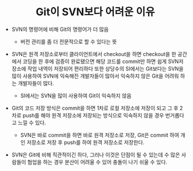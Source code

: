 # <center>Git이 SVN보다 어려운 이유</center>
- SVN의 명령어에 비해 Git의 명령어가 더 많음
  - 버전 관리를 좀 더 전문적으로 할 수 있다는 뜻

- SVN은 원격 저장소로부터 클라이언트에서 checkout을 하면 checkout을 한 공간에서 코딩을 한 후에 검증이 완료됐으면 해당 코드를 commit만 하면 쉽게 SVN저장소에 작업 내역이 저장되어 편리하다 또한 상당수의 SI에서는 Git보다는 SVN을 많이 사용하여 SVN에 익숙해진 개발자들이 많아서 익숙하지 않은 Git을 어려워 하는 개발자들이 많다.
  - SI에서는 SVN을 많이 사용하여 Git이 익숙하지 않음   

- Git의 코드 저장 방식은 commit을 하면 1차로 로컬 저장소에 저장이 되고 그 후 2차로 push를 해야 원격 저장소에 저장되는 방식으로 익숙하지 않을 경우 번거롭다고 느낄 수 있다.
  - SVN은 바로 commit을 하면 바로 원격 저장소로 저장, Git은 commit 하여 개인 저장소로 저장 후 push를 하여 원격 저장소로 저장한다.
- SVN은 Git에 비해 직관적이긴 하다, 그러나 이것은 단점이 될 수 있는데 수 많은 사람들이 협업을 하는 경우 분산이 어려울 수 있어 충돌이 나기 쉬울 수 있다.

